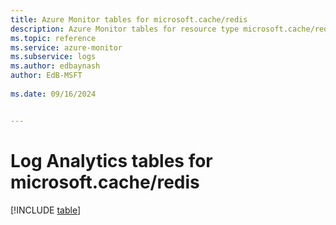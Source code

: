 ```yaml
---
title: Azure Monitor tables for microsoft.cache/redis
description: Azure Monitor tables for resource type microsoft.cache/redis
ms.topic: reference
ms.service: azure-monitor
ms.subservice: logs
ms.author: edbaynash
author: EdB-MSFT
   
ms.date: 09/16/2024


---
```


# Log Analytics tables for microsoft.cache/redis  

[!INCLUDE [table](~/reusable-content/ce-skilling/azure/includes/azure-monitor/reference/tables/microsoft-cache_redis-include.md)]

